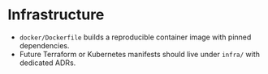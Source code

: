 <!-- SPDX-License-Identifier: MPL-2.0 -->

# Infrastructure

- `docker/Dockerfile` builds a reproducible container image with pinned dependencies.
- Future Terraform or Kubernetes manifests should live under `infra/` with dedicated ADRs.
